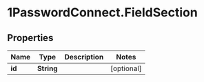 # 1PasswordConnect.FieldSection

## Properties

Name | Type | Description | Notes
------------ | ------------- | ------------- | -------------
**id** | **String** |  | [optional] 



